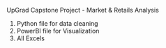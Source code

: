 UpGrad Capstone Project - Market & Retails Analysis

1. Python file for data cleaning
2. PowerBI file for Visualization
3. All Excels